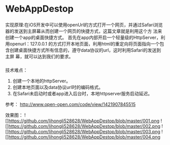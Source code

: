# WebAppDestop

###
实现原理:在iOS开发中可以使用openUrl的方式打开一个网页，并通过Safari浏览器的发送到主屏幕从而创建一个网页的快捷方式，这篇文章就是利用这个方 法来创建一个app的桌面快捷方式。
首先在app内部开启一个轻量级的HttpServer，利用openurl：127.0.0.1 的方式打开本地页面，利用html的重定向将页面指向一个包含创建桌面快捷方式所有信息的，遵守data协议的url，这时利用Safari的发送到主屏 幕，就可以达到我们的要求。

###
 技术难点：
1. 创建一个本地的httpServer。
2. 创建本地页面以及data协议url时的编码格式。
3. 在Safari未启动时或者app进入后台时，本地httpserver服务启动延迟。

参考： http://www.open-open.com/code/view/1421907845515


效果图：
![]https://github.com/lihongli528628/WebAppDestop/blob/master/001.png
![]https://github.com/lihongli528628/WebAppDestop/blob/master/002.png
![]https://github.com/lihongli528628/WebAppDestop/blob/master/003.png
![]https://github.com/lihongli528628/WebAppDestop/blob/master/004.png
